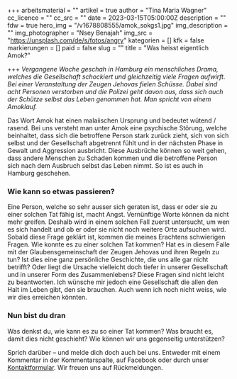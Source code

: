 +++
arbeitsmaterial = ""
artikel = true
author = "Tina Maria Wagner"
cc_licence = ""
cc_src = ""
date = 2023-03-15T05:00:00Z
description = ""
fdw = true
hero_img = "/v1678808555/amok_sokgs1.jpg"
img_description = ""
img_photographer = "Nsey Benajah"
img_src = "https://unsplash.com/de/s/fotos/angry"
kategorien = []
kfk = false
markierungen = []
paid = false
slug = ""
title = "Was heisst eigentlich Amok?"

+++
_Vergangene Woche geschah in Hamburg ein menschliches Drama, welches die Gesellschaft schockiert und gleichzeitig viele Fragen aufwirft. Bei einer Veranstaltung der Zeugen Jehovas fielen Schüsse. Dabei sind acht Personen verstorben und die Polizei geht davon aus, dass sich auch der Schütze selbst das Leben genommen hat. Man spricht von einem Amoklauf._

Das Wort Amok hat einen malaiischen Ursprung und bedeutet wütend / rasend. Bei uns versteht man unter Amok eine psychische Störung, welche beinhaltet, dass sich die betroffene Person stark zurück zieht, sich von sich selbst und der Gesellschaft abgetrennt fühlt und in der nächsten Phase in Gewalt und Aggression ausbricht. Diese Ausbrüche können so weit gehen, dass andere Menschen zu Schaden kommen und die betroffene Person sich nach dem Ausbruch selbst das Leben nimmt. So ist es auch in Hamburg geschehen.

### Wie kann so etwas passieren?

Eine Person, welche so sehr ausser sich geraten ist, dass er oder sie zu einer solchen Tat fähig ist, macht Angst. Vernünftige Worte können da nicht mehr greifen. Deshalb wird in einem solchen Fall zuerst untersucht, um wen es sich handelt und ob er oder sie nicht noch weitere Orte aufsuchen wird. Sobald diese Frage geklärt ist, kommen die meines Erachtens schwierigen Fragen. Wie konnte es zu einer solchen Tat kommen? Hat es in diesem Falle mit der Glaubensgemeinschaft der Zeugen Jehovas und ihren Regeln zu tun? Ist dies eine ganz persönliche Geschichte, die uns alle gar nicht betrifft? Oder liegt die Ursache vielleicht doch tiefer in unserer Gesellschaft und in unserer Form des Zusammenlebens? Diese Fragen sind nicht leicht zu beantworten. Ich wünsche mir jedoch eine Gesellschaft die allen den Halt im Leben gibt, den sie brauchen. Auch wenn ich noch nicht weiss, wie wir dies erreichen könnten.

### Nun bist du dran

Was denkst du, wie kann es zu so einer Tat kommen? Was braucht es, damit dies nicht geschieht? Wie können wir uns gegenseitig unterstützen?

Sprich darüber – und melde dich doch auch bei uns. Entweder mit einem Kommentar in der Kommentarspalte, auf Facebook oder durch unser [Kontaktformular](https://www.chinderzytig.ch/kontakt/). Wir freuen uns auf Rückmeldungen.
